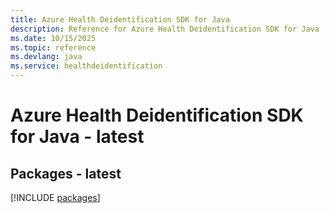 ```yaml
---
title: Azure Health Deidentification SDK for Java
description: Reference for Azure Health Deidentification SDK for Java
ms.date: 10/15/2025
ms.topic: reference
ms.devlang: java
ms.service: healthdeidentification
---
```

# Azure Health Deidentification SDK for Java - latest
## Packages - latest
[!INCLUDE [packages](health-deidentification-index.md)]